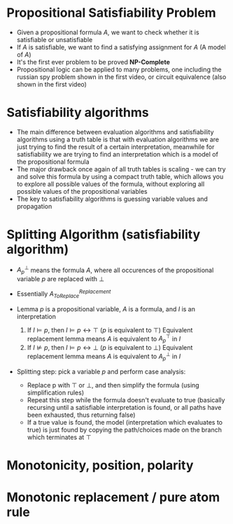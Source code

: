 # Propositional Satisfiability Problem
- Given a propositional formula $A$, we want to check whether it is satisfiable or unsatisfiable
- If $A$ is satisfiable, we want to find a satisfying assignment for $A$ (A model of $A$)
- It's the first ever problem to be proved **NP-Complete**
- Propositional logic can be applied to many problems, one including the russian spy problem shown in the first video, or circuit equivalence (also shown in the first video)

# Satisfiability algorithms
- The main difference between evaluation algorithms and satisfiability algorithms using a truth table is that with evaluation algorithms we are just trying to find the result of a certain interpretation, meanwhile for satisfiability we are trying to find an interpretation which is a model of the propositional formula
- The major drawback once again of all truth tables is scaling - we can try and solve this formula by using a compact truth table, which allows you to explore all possible values of the formula, without exploring all possible values of the propositional variables
- The key to satisfiability algorithms is guessing variable values and propagation


# Splitting Algorithm (satisfiability algorithm)
- $A^{\bot}_{p}$ means the formula $A$, where all occurences of the propositional variable $p$ are replaced with $\bot$
- Essentially $A^{Replacement}_{ToReplace}$ 
- Lemma
  $p$ is a propositional variable, $A$ is a formula, and $I$ is an interpretation
  1. If $I \vDash p$, then $I \vDash p \leftrightarrow \top$ ($p$ is equivalent to $\top$)
  Equivalent replacement lemma means $A$ is equivalent to $A^{\top}_{p}$ in $I$
  2. If $I \nvDash p$, then $I \vDash p \leftrightarrow \bot$ ($p$ is equivalent to $\bot$)
  Equivalent replacement lemma means $A$ is equivalent to $A^{\bot}_{p}$ in $I$

- Splitting step: pick a variable $p$ and perform case analysis:
	- Replace p with $\top$ or $\bot$, and then simplify the formula (using simplification rules)
	- Repeat this step while the formula doesn't evaluate to true (basically recursing until a satisfiable interpretation is found, or all paths have been exhausted, thus returning false)
	- If a true value is found, the model (interpretation which evaluates to true) is just found by copying the path/choices made on the branch which terminates at $\top$

# Monotonicity, position, polarity


# Monotonic replacement / pure atom rule

